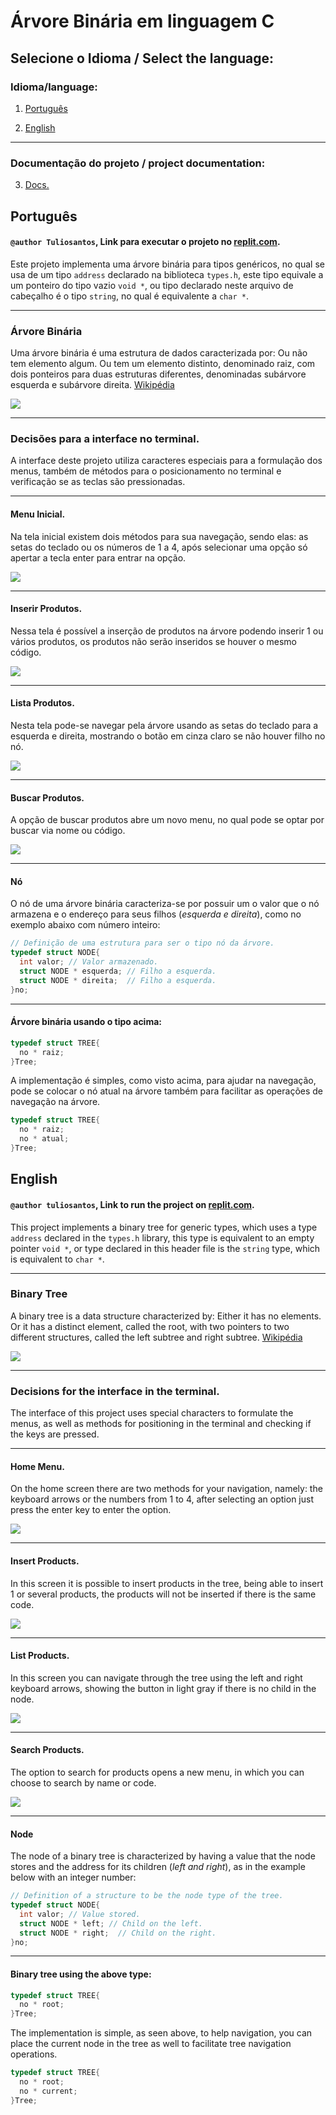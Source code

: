 #  Árvore Binária em linguagem C

## Selecione o Idioma / Select the language:

### Idioma/language:

1.  [Português](#Português)

2.  [English](#English)

---
### Documentação do projeto / project documentation:

3. [Docs.](docs/indice.md#-índice-)


## Português

#### ``@author Tuliosantos``, Link para executar o projeto no [replit.com](https://replit.com/@JooPaulodaSilv1/Arvore-binaria-Implementacao).

Este projeto implementa uma árvore binária para tipos genéricos, no qual se usa de um tipo ``address`` declarado na biblioteca ``types.h``, este tipo equivale a um ponteiro do tipo vazio ``void *``, ou tipo declarado neste arquivo de cabeçalho é o tipo ``string``, no qual é equivalente a ``char *``.

---

### Árvore Binária

Uma árvore binária é uma estrutura de dados caracterizada por: Ou não tem elemento algum. Ou tem um elemento distinto, denominado raiz, com dois ponteiros para duas estruturas diferentes, denominadas subárvore esquerda e subárvore direita. [Wikipédia](https://www.google.com/url?sa=t&rct=j&q=&esrc=s&source=web&cd=&cad=rja&uact=8&ved=2ahUKEwj1zafB-Pj3AhUaK7kGHbm-DCYQmhN6BAhWEAI&url=https%3A%2F%2Fpt.wikipedia.org%2Fwiki%2F%25C3%2581rvore_bin%25C3%25A1ria&usg=AOvVaw0qT_P5p18LdeLCRggL-CKi)

![](imgs/ArvoreBinaria.svg)

---

### **Decisões para a interface no terminal.** 

A interface deste projeto utiliza caracteres especiais para a formulação dos menus, também de métodos para o posicionamento no terminal e verificação se as teclas são pressionadas. 

---

#### **Menu Inicial.**

Na tela inicial existem dois métodos para sua navegação, sendo elas: as setas do teclado ou os números de 1 a 4, após selecionar uma opção só apertar a tecla enter para entrar na opção.

![](imgs/MenuInicial.gif)

---

#### **Inserir Produtos.**

Nessa tela é possível a inserção de produtos na árvore podendo inserir 1 ou vários produtos, os produtos não serão inseridos se houver o mesmo código.

![](imgs/inserir.gif)

---

#### **Lista Produtos.**

Nesta tela pode-se navegar pela árvore usando as setas do teclado para a esquerda e direita, mostrando o botão em cinza claro se não houver filho no nó.

![](imgs/ListaTodos.gif)

---

#### **Buscar Produtos.**

A opção de buscar produtos abre um novo menu, no qual pode se optar por buscar via nome ou código.

![](imgs/busca.gif)

---

#### Nó 

O nó de uma árvore binária caracteriza-se por possuir um o valor que o nó armazena e o endereço para seus filhos (*esquerda e direita*), como no exemplo abaixo com número inteiro:

```C
// Definição de uma estrutura para ser o tipo nó da árvore.
typedef struct NODE{
  int valor; // Valor armazenado.
  struct NODE * esquerda; // Filho a esquerda.
  struct NODE * direita;  // Filho a esquerda.
}no;
```

---

#### Árvore binária usando o tipo acima:

```C
typedef struct TREE{
  no * raiz;
}Tree;
```
A implementação é simples, como visto acima, para ajudar na navegação, pode se colocar o nó atual na árvore também para facilitar as operações de navegação na árvore.

```C
typedef struct TREE{
  no * raiz;
  no * atual;
}Tree;
```

## English


#### ``@author tuliosantos``, Link to run the project on [replit.com](https://replit.com/@JooPaulodaSilv1/Arvore-binaria-Implementacao).

This project implements a binary tree for generic types, which uses a type ``address`` declared in the ``types.h`` library, this type is equivalent to an empty pointer ``void *``, or type declared in this header file is the ``string`` type, which is equivalent to ``char *``.

---

### Binary Tree

A binary tree is a data structure characterized by: Either it has no elements. Or it has a distinct element, called the root, with two pointers to two different structures, called the left subtree and right subtree. [Wikipédia](https://www.google.com/url?sa=t&rct=j&q=&esrc=s&source=web&cd=&cad=rja&uact=8&ved=2ahUKEwj1zafB-Pj3AhUaK7kGHbm-DCYQmhN6BAhWEAI&url=https%3A%2F%2Fpt.wikipedia.org%2Fwiki%2F%25C3%2581rvore_bin%25C3%25A1ria&usg=AOvVaw0qT_P5p18LdeLCRggL-CKi)

![](imgs/BinaryTree.svg)

---

### **Decisions for the interface in the terminal.** 

The interface of this project uses special characters to formulate the menus, as well as methods for positioning in the terminal and checking if the keys are pressed.

---

#### **Home Menu.**

On the home screen there are two methods for your navigation, namely: the keyboard arrows or the numbers from 1 to 4, after selecting an option just press the enter key to enter the option.


![](imgs/MenuInicial.gif)

---

#### **Insert Products.**

In this screen it is possible to insert products in the tree, being able to insert 1 or several products, the products will not be inserted if there is the same code.

![](imgs/inserir.gif)

---

#### **List Products.**

In this screen you can navigate through the tree using the left and right keyboard arrows, showing the button in light gray if there is no child in the node.

![](imgs/ListaTodos.gif)

---

#### **Search Products.**

The option to search for products opens a new menu, in which you can choose to search by name or code.

![](imgs/busca.gif)

---

#### Node

The node of a binary tree is characterized by having a value that the node stores and the address for its children (*left and right*), as in the example below with an integer number:

```C
// Definition of a structure to be the node type of the tree.
typedef struct NODE{
  int valor; // Value stored.
  struct NODE * left; // Child on the left.
  struct NODE * right;  // Child on the right.
}no;
```

---

#### Binary tree using the above type:

```C
typedef struct TREE{
  no * root;
}Tree;
```
The implementation is simple, as seen above, to help navigation, you can place the current node in the tree as well to facilitate tree navigation operations.

```C
typedef struct TREE{
  no * root;
  no * current;
}Tree;
```
